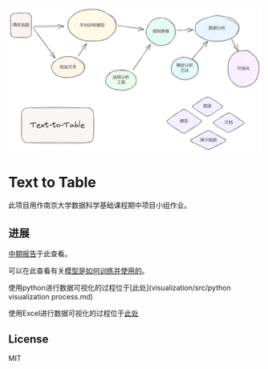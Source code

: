 ![](pic/流程图.png)

# Text to Table

此项目用作南京大学数据科学基础课程期中项目小组作业。

## 进展

[中期报告](中期报告.md)于此查看。

可以在此查看有关[模型是如何训练并使用的](model/process.md)。

使用python进行数据可视化的过程位于[此处](visualization/src/python visualization process.md)

使用Excel进行数据可视化的过程位于[此处](anExcel/Excel分析文档.md)



## License

MIT
